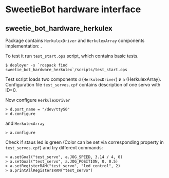 SweetieBot hardware interface
=============================

sweetie_bot_hardware_herkulex
-----------------------------
Package contains `HerkulexDriver` and `HerkulexArray` components implementation: [](https://gitlab.com/sweetie-bot/sweetie_doc/wikis/components-herkulex-alt).

To test it run `test_start.ops` script, which contains basic tests.

    $ deployer -s `rospack find sweetie_bot_hardware_herkulex`/scripts/test_start.ops

Test script loads two components `d` (`HerkulexDriver`) и `a` (HerkulexArray). Configuration file `test_servos.cpf` contains description of one servo with ID=0.
    
Now configure `HerkulexDriver`

    > d.port_name = "/dev/ttyS0"
    > d.configure

and `HerkulexArray`

    > a.configure

Check if staus led is green (Color can be set via corresponding property in `test_servos.cpf`) and try different commands:

    > a.setGoal("test_servo", a.JOG_SPEED, 3.14 / 4, 0) 
    > a.setGoal("test_servo", a.JOG_POSITION, 0, 0.5)
    > a.setRegisterRAM("test_servo", "led_control", 2)
    > a.printAllRegistersRAM("test_servo")
